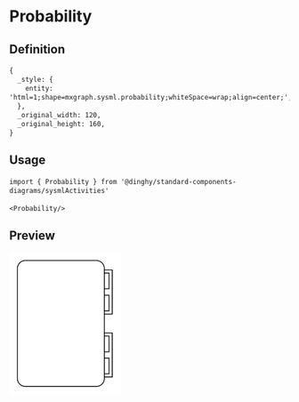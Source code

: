 # Probability

## Definition

```
{
  _style: { 
    entity: 'html=1;shape=mxgraph.sysml.probability;whiteSpace=wrap;align=center;',
  },
  _original_width: 120,
  _original_height: 160,
}
```

## Usage

```
import { Probability } from '@dinghy/standard-components-diagrams/sysmlActivities'

<Probability/>
```

## Preview

<img src="./probability.png" width="200"/>
